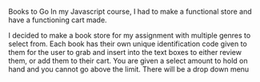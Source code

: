 Books to Go
In my Javascript course, I had to make a functional store and have a functioning cart made.

I decided to make a book store for my assignment with multiple genres to select from. Each book has their own unique identification code given to them for the user to grab and insert into the text boxes to either review them, or add them to their cart.
You are given a select amount to hold on hand and  you cannot go above the limit. There will be a drop down menu
